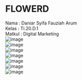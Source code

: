 # FLOWERD

Nama : Daniar Syifa Fauziah Arum 
<br>
Kelas : Ti.20.D.1
<br>
Matkul : Digital Marketing
<br>
![image](https://user-images.githubusercontent.com/101815570/236609626-3a9c8973-e63e-4139-9fd7-bcbee8bfc7d0.png)
<br>
![image](https://user-images.githubusercontent.com/101815570/236609669-9a9dc46e-dbc8-4a7c-94ac-8d58244d2868.png)
<br>
![image](https://user-images.githubusercontent.com/101815570/236609690-94d213d9-7b44-4d75-969f-170405d6d674.png)
<br>
![image](https://user-images.githubusercontent.com/101815570/236609713-ac42efc9-e13a-40f6-a926-da3626982300.png)
<br>
![image](https://user-images.githubusercontent.com/101815570/236609736-c78b62df-f26d-480b-af48-e32d05158d56.png)
<br>
![image](https://user-images.githubusercontent.com/101815570/236609752-08f438c9-6e29-4a8e-806c-91ce1de3b8f9.png)
<br>
![image](https://user-images.githubusercontent.com/101815570/236609769-0e7878ab-0cb2-4bef-af5f-f06407923b48.png)
